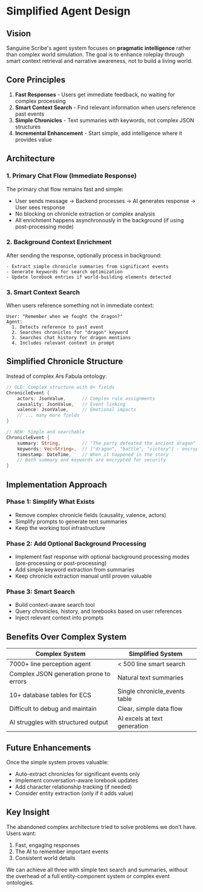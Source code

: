 # Simplified Agent Design

## Vision

Sanguine Scribe's agent system focuses on **pragmatic intelligence** rather than complex world simulation. The goal is to enhance roleplay through smart context retrieval and narrative awareness, not to build a living world.

## Core Principles

1. **Fast Responses** - Users get immediate feedback, no waiting for complex processing
2. **Smart Context Search** - Find relevant information when users reference past events
3. **Simple Chronicles** - Text summaries with keywords, not complex JSON structures
4. **Incremental Enhancement** - Start simple, add intelligence where it provides value

## Architecture

### 1. Primary Chat Flow (Immediate Response)
The primary chat flow remains fast and simple:
- User sends message → Backend processes → AI generates response → User sees response
- No blocking on chronicle extraction or complex analysis
- All enrichment happens asynchronously in the background (if using post-processing mode)

### 2. Background Context Enrichment
After sending the response, optionally process in background:
```
- Extract simple chronicle summaries from significant events
- Generate keywords for search optimization  
- Update lorebook entries if world-building elements detected
```

### 3. Smart Context Search
When users reference something not in immediate context:
```
User: "Remember when we fought the dragon?"
Agent: 
  1. Detects reference to past event
  2. Searches chronicles for "dragon" keyword
  3. Searches chat history for dragon mentions
  4. Includes relevant context in prompt
```

## Simplified Chronicle Structure

Instead of complex Ars Fabula ontology:
```rust
// OLD: Complex structure with 8+ fields
ChronicleEvent {
    actors: JsonValue,      // Complex role assignments
    causality: JsonValue,   // Event linking
    valence: JsonValue,     // Emotional impacts
    // ... many more fields
}

// NEW: Simple and searchable
ChronicleEvent {
    summary: String,        // "The party defeated the ancient dragon"
    keywords: Vec<String>,  // ["dragon", "battle", "victory"] - encrypted in DB
    timestamp: DateTime,    // When it happened in the story
    // Both summary and keywords are encrypted for security
}
```

## Implementation Approach

### Phase 1: Simplify What Exists
- Remove complex chronicle fields (causality, valence, actors)
- Simplify prompts to generate text summaries
- Keep the working tool infrastructure

### Phase 2: Add Optional Background Processing
- Implement fast response with optional background processing modes (pre-processing or post-processing)
- Add simple keyword extraction from summaries
- Keep chronicle extraction manual until proven valuable

### Phase 3: Smart Search
- Build context-aware search tool
- Query chronicles, history, and lorebooks based on user references
- Inject relevant context into prompts

## Benefits Over Complex System

| Complex System | Simplified System |
|---------------|-------------------|
| 7000+ line perception agent | < 500 line smart search |
| Complex JSON generation prone to errors | Natural text summaries |
| 10+ database tables for ECS | Single chronicle_events table |
| Difficult to debug and maintain | Clear, simple data flow |
| AI struggles with structured output | AI excels at text generation |

## Future Enhancements

Once the simple system proves valuable:
- Auto-extract chronicles for significant events only
- Implement conversation-aware lorebook updates
- Add character relationship tracking (if needed)
- Consider entity extraction (only if it adds value)

## Key Insight

The abandoned complex architecture tried to solve problems we don't have. Users want:
1. Fast, engaging responses
2. The AI to remember important events
3. Consistent world details

We can achieve all three with simple text search and summaries, without the overhead of a full entity-component system or complex event ontologies.